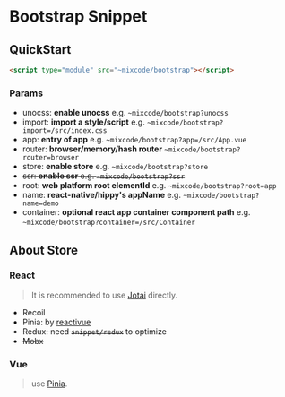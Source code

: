 # Bootstrap Snippet

## QuickStart

```html
<script type="module" src="~mixcode/bootstrap"></script>
```

### Params

- unocss: **enable unocss** e.g. `~mixcode/bootstrap?unocss`
- import: **import a style/script** e.g. `~mixcode/bootstrap?import=/src/index.css`
- app: **entry of app** e.g. `~mixcode/bootstrap?app=/src/App.vue`
- router: **browser/memory/hash router** `~mixcode/bootstrap?router=browser`
- store: **enable store** e.g. `~mixcode/bootstrap?store`
- ~~ssr: **enable ssr** e.g. `~mixcode/bootstrap?ssr`~~
- root: **web platform root elementId** e.g. `~mixcode/bootstrap?root=app`
- name: **react-native/hippy's appName** e.g. `~mixcode/bootstrap?name=demo`
- container: **optional react app container component path** e.g. `~mixcode/bootstrap?container=/src/Container`

## About Store

### React

> It is recommended to use [Jotai](https://github.com/pmndrs/jotai) directly.

- Recoil
- Pinia: by [reactivue](https://github.com/antfu/reactivue)
- ~~Redux: need `snippet/redux` to optimize~~
- ~~Mobx~~

### Vue

> use [Pinia](https://github.com/vuejs/pinia).
